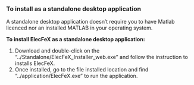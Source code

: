 ### To install as a standalone desktop application

A standalone desktop application doesn’t require you to have Matlab licenced nor an installed MATLAB in your operating system.

**To install ElecFeX as a standalone desktop application:**

1. Download and double-click on the “../Standalone/ElecFeX_Installer_web.exe” and follow the instruction to installs ElecFeX. 
2. Once installed, go to the file installed location and find “../application/ElecFeX.exe” to run the application.
